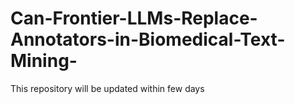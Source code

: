 # Can-Frontier-LLMs-Replace-Annotators-in-Biomedical-Text-Mining-

This repository will be updated within few days